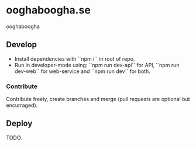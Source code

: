 # ooghaboogha.se
ooghaboogha
## Develop
* Install dependencies with ´´npm i´´ in root of repo.
* Run in developer-mode using: ´´npm run dev-api´´ for API, ´´npm run dev-web´´ for web-service and ´´npm run dev´´ for both.
### Contribute
Contribute freely, create branches and merge (pull requests are optional but encurraged).
## Deploy
TODO.